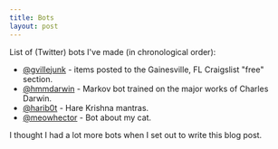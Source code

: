 ```yaml
---
title: Bots
layout: post
---
```


List of (Twitter) bots I've made (in chronological order):

- [@gvillejunk](https://twitter.com/gvillejunk) - items posted to the
  Gainesville, FL Craigslist "free" section.
- [@hmmdarwin](https://twitter.com/hmmdarwin) - Markov bot trained on the major
  works of Charles Darwin.
- [@harib0t](https://twitter.com/harib0t) - Hare Krishna mantras.
- [@meowhector](https://twitter.com/meowhector) - Bot about my cat.

I thought I had a lot more bots when I set out to write this blog post.
